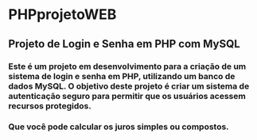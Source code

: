# PHPprojetoWEB

## Projeto de Login e Senha em PHP com MySQL

### Este é um projeto em desenvolvimento para a criação de um sistema de login e senha em PHP, utilizando um banco de dados MySQL. O objetivo deste projeto é criar um sistema de autenticação seguro para permitir que os usuários acessem recursos protegidos.

### Que você pode calcular os juros simples ou compostos.

